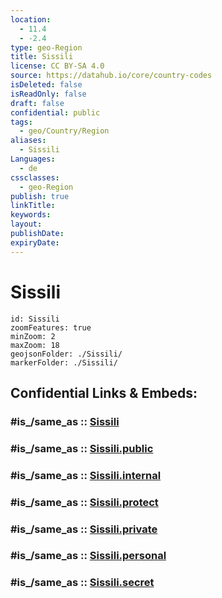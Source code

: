 ```yaml
---
location:
  - 11.4
  - -2.4
type: geo-Region
title: Sissili
license: CC BY-SA 4.0
source: https://datahub.io/core/country-codes
isDeleted: false
isReadOnly: false
draft: false
confidential: public
tags:
  - geo/Country/Region
aliases:
  - Sissili
Languages:
  - de
cssclasses:
  - geo-Region
publish: true
linkTitle:
keywords:
layout:
publishDate:
expiryDate:
---
```


# Sissili

```leaflet
id: Sissili
zoomFeatures: true 
minZoom: 2 
maxZoom: 18
geojsonFolder: ./Sissili/
markerFolder: ./Sissili/
```


## Confidential Links & Embeds: 

### #is_/same_as :: [Sissili](/_Standards/Earth/Continent/Africa/Africa~West/Burkina_Faso/Regions~Burkina_Faso/Centre-Ouest/counties~Centre-Ouest/Sissili.md) 

### #is_/same_as :: [Sissili.public](/_public/Earth/Continent/Africa/Africa~West/Burkina_Faso/Regions~Burkina_Faso/Centre-Ouest/counties~Centre-Ouest/Sissili.public.md) 

### #is_/same_as :: [Sissili.internal](/_internal/Earth/Continent/Africa/Africa~West/Burkina_Faso/Regions~Burkina_Faso/Centre-Ouest/counties~Centre-Ouest/Sissili.internal.md) 

### #is_/same_as :: [Sissili.protect](/_protect/Earth/Continent/Africa/Africa~West/Burkina_Faso/Regions~Burkina_Faso/Centre-Ouest/counties~Centre-Ouest/Sissili.protect.md) 

### #is_/same_as :: [Sissili.private](/_private/Earth/Continent/Africa/Africa~West/Burkina_Faso/Regions~Burkina_Faso/Centre-Ouest/counties~Centre-Ouest/Sissili.private.md) 

### #is_/same_as :: [Sissili.personal](/_personal/Earth/Continent/Africa/Africa~West/Burkina_Faso/Regions~Burkina_Faso/Centre-Ouest/counties~Centre-Ouest/Sissili.personal.md) 

### #is_/same_as :: [Sissili.secret](/_secret/Earth/Continent/Africa/Africa~West/Burkina_Faso/Regions~Burkina_Faso/Centre-Ouest/counties~Centre-Ouest/Sissili.secret.md)


